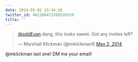 ```yaml
---
date: 2014-05-02 13:44:18
twitter_id: 462286472398520320
title: ''
---
```


<blockquote class="twitter-tweet"><p lang="en" dir="ltr"><a href="https://twitter.com/oddEvan?ref_src=twsrc%5Etfw">@oddEvan</a> dang, this looks sweet. Got any invites left?</p>&mdash; Marshall Klickman (@mklickman1) <a href="https://twitter.com/mklickman1/status/462286204378304512?ref_src=twsrc%5Etfw">May 2, 2014</a></blockquote>
<script async src="https://platform.twitter.com/widgets.js" charset="utf-8"></script>

@mklickman last one! DM me your email!
